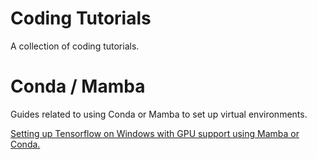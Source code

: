 # Coding Tutorials

A collection of coding tutorials.

# Conda / Mamba

Guides related to using Conda or Mamba to set up virtual environments.

[Setting up Tensorflow on Windows with GPU support using Mamba or Conda.](tensorflow-windows-gpu.md)
